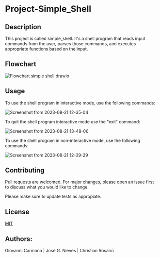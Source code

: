 # Project-Simple_Shell

## Description

This project is called simple_shell. It's a shell program that reads input commands from the user, parses those commands, and executes appropriate functions based on the input.

## Flowchart


![Flowchart simple shell drawio](https://github.com/Gionas361/holbertonschool-simple_shell/assets/127802407/d8b499f6-fa09-4df4-b7c6-5ab9c51cf546)



## Usage

To use the shell program in interactive mode, use the following commands:

![Screenshot from 2023-08-21 12-35-04](https://github.com/Gionas361/holbertonschool-simple_shell/assets/127802407/2f5d6c40-cc99-4ff2-bb6c-fab3220385b0)

To quit the shell program interactive mode use the "exit" command:

![Screenshot from 2023-08-21 13-48-06](https://github.com/Gionas361/holbertonschool-simple_shell/assets/127802407/bdf2366e-3dda-46c7-a41c-4e0cdc716913)


To use the shell program in non-interactive mode, use the following commands:

![Screenshot from 2023-08-21 12-39-29](https://github.com/Gionas361/holbertonschool-simple_shell/assets/127802407/6bc795d0-a6f8-4e37-8e35-9888e223b2ef)



## Contributing

Pull requests are welcomed. For major changes, please open an issue first to discuss what you would like to change.

Please make sure to update tests as appropiate. 

## License

[MIT](https://choosealicense.com/licenses/mit/)

## Authors:

Giovanni Carmona | 
José G. Nieves | 
Christian Rosario
